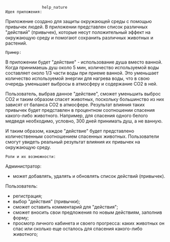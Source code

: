 					help_nature
    Идея приложения:
Приложение создано для защиты окружающей среды с помощью привычек людей.
В приложении представлен список различных "действий" (привычек), которые несут положительный эффект на окружающую среду и помогают сохранить различных животных и растений.

    Пример: 
В приложении будет "действие" - использование душа вместо ванной. Когда принимаешь душ около 5 мин, количество используемой воды составляет около 1/3 части воды при приеме ванной. Это уменьшает количество используемой энергии для нагрева воды, что в свою очередь уменьшает выбросы в атмосферу и содержание СО2 в ней. 

Пользователь, выбрав данное "действие", сможет уменьшить выброс СО2 и таким образом спасет животных, поскольку большинство из них зависят от баланса СО2 в атмосфере. Результат влияния таких привычек будет представлен в процентном соотношении спасения какого-либо животного. Например, для спасения одного белого медведя необходимо, условно, 300 дней принимать душ, а не ванную. 

И таким образом, каждое "действие" будет представлено количественным соотношением спасенных животных. Пользователи смогут увидеть реальный результат влияния их привычек на окружающую среду.

    Роли и их возможности:
Администратор:
- может добавлять, удалять и обновлять список действий (привычек).

Пользователь:
- регистрация;
- выбор "действия" (привычки);
- сможет оставить комментарий для "действия";
- сможет вносить свои предложения по новым действиям, заполнив форму;
- просмотр личного кабинета и своего прогресса: каких животных он спас или сколько еще осталось для спасения какого-либо животного;
